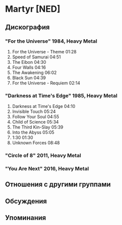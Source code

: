 # Martyr [NED]



## Дискография

### "For the Universe" 1984, Heavy Metal

1. For the Universe - Theme  01:28   
2. Speed of Samurai  04:51    
3. The Eibon  04:30   
4. Four Walls  04:16   
5. The Awakening  06:02    
6. Black Sun  04:39  
7. For the Universe - Requiem  02:14 

### "Darkness at Time's Edge" 1985, Heavy Metal

1. Darkness at Time's Edge  04:10   
2. Invisible Touch  05:24   
3. Follow Your Soul  04:55   
4. Child of Science  05:34  
5. The Third Kin-Slay  05:39  
6. Into the Abyss  05:05   
7. 1:30  01:30  
8. Unknown Forces  08:48 

### "Circle of 8" 2011, Heavy Metal



### "You Are Next" 2016, Heavy Metal




## Отношения с другими группами


## Обсуждения


## Упоминания

